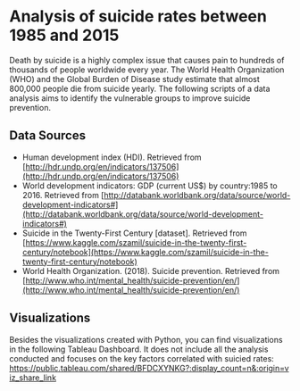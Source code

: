 # Analysis of suicide rates between 1985 and 2015

Death by suicide is a highly complex issue that causes pain to hundreds of thousands of people worldwide every year. The World Health Organization (WHO) and the Global Burden of Disease study estimate that almost 800,000 people die from suicide yearly. The following scripts of a data analysis aims to identify the vulnerable groups to improve suicide prevention. 

## Data Sources

- Human development index (HDI). Retrieved from [http://hdr.undp.org/en/indicators/137506](http://hdr.undp.org/en/indicators/137506)
- World development indicators: GDP (current US$) by country:1985 to 2016. Retrieved from [http://databank.worldbank.org/data/source/world-development-indicators#](http://databank.worldbank.org/data/source/world-development-indicators#)
- Suicide in the Twenty-First Century [dataset]. Retrieved from [https://www.kaggle.com/szamil/suicide-in-the-twenty-first-century/notebook](https://www.kaggle.com/szamil/suicide-in-the-twenty-first-century/notebook)
- World Health Organization. (2018). Suicide prevention. Retrieved from [http://www.who.int/mental_health/suicide-prevention/en/](http://www.who.int/mental_health/suicide-prevention/en/)


## Visualizations
Besides the visualizations created with Python, you can find visualizations in the following Tableau Dashboard. It does not include all the analysis conducted and focuses on the key factors correlated with suicied rates: https://public.tableau.com/shared/BFDCXYNKG?:display_count=n&:origin=viz_share_link
